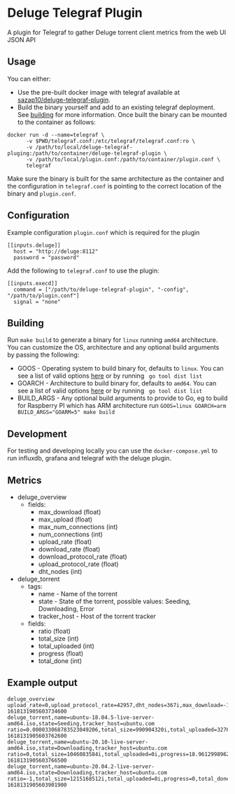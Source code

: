 # Deluge Telegraf Plugin
A plugin for Telegraf to gather Deluge torrent client metrics from the web UI JSON API

## Usage
You can either:
* Use the pre-built docker image with telegraf available at [sazap10/deluge-telegraf-plugin](https://hub.docker.com/r/sazap10/deluge-telegraf-plugin). 
* Build the binary yourself and add to an existing telegraf deployment. See [building](#Building) for more information. Once built the binary can be mounted to the container as follows:
```
docker run -d --name=telegraf \
      -v $PWD/telegraf.conf:/etc/telegraf/telegraf.conf:ro \
      -v /path/to/local/deluge-telegraf-pluging:/path/to/container/deluge-telegraf-plugin \
      -v /path/to/local/plugin.conf:/path/to/container/plugin.conf \
      telegraf
```
Make sure the binary is built for the same architecture as the container and the configuration in `telegraf.conf` is pointing to the correct location of the binary and `plugin.conf`.

## Configuration
Example configuration `plugin.conf` which is required for the plugin
```
[[inputs.deluge]]
  host = "http://deluge:8112"
  password = "password"
```

Add the following to `telegraf.conf` to use the plugin:
```
[[inputs.execd]]
  command = ["/path/to/deluge-telegraf-plugin", "-config", "/path/to/plugin.conf"]
  signal = "none"
```

## Building
Run `make build` to generate a binary for `linux` running `amd64` architecture. You can customize the OS, architecture and any optional build arguments by passing the following:
* GOOS - Operating system to build binary for, defaults to `linux`. You can see a list of valid options [here](https://golang.org/doc/install/source#environment) or by running ` go tool dist list` 
* GOARCH - Architecture to build binary for, defaults to `amd64`. You can see a list of valid options [here](https://golang.org/doc/install/source#environment) or by running ` go tool dist list` 
* BUILD_ARGS - Any optional build arguments to provide to Go, eg to build for Raspberry PI which has ARM architecture run `GOOS=linux GOARCH=arm BUILD_ARGS="GOARM=5" make build`

## Development
For testing and developing locally you can use the `docker-compose.yml` to run influxdb, grafana and telegraf with the deluge plugin.

## Metrics
* deluge_overview
  * fields:
    * max_download (float)
    * max_upload (float)
    * max_num_connections (int)
    * num_connections (int)
    * upload_rate (float)
    * download_rate (float)
    * download_protocol_rate (float)
    * upload_protocol_rate (float)
    * dht_nodes (int)
* deluge_torrent
  * tags:
    * name - Name of the torrent
    * state - State of the torrent, possible values: Seeding, Downloading, Error
    * tracker_host - Host of the torrent tracker
  * fields:
    * ratio (float)
    * total_size (int)
    * total_uploaded (int)
    * progress (float)
    * total_done (int)

## Example output
```
deluge_overview upload_rate=0,upload_protocol_rate=42957,dht_nodes=367i,max_download=-1,num_connections=122i,download_rate=8183367,download_protocol_rate=9373.5,max_upload=-1,max_num_connections=200i 1618131905603734600
deluge_torrent,name=ubuntu-18.04.5-live-server-amd64.iso,state=Seeding,tracker_host=ubuntu.com ratio=0.000033068783523049206,total_size=990904320i,total_uploaded=32768i,progress=100,total_done=990904320i 1618131905603762600
deluge_torrent,name=ubuntu-20.10-live-server-amd64.iso,state=Downloading,tracker_host=ubuntu.com ratio=0,total_size=1046083584i,total_uploaded=0i,progress=18.961299896240234,total_done=198351911i 1618131905603766500
deluge_torrent,name=ubuntu-20.04.2-live-server-amd64.iso,state=Downloading,tracker_host=ubuntu.com ratio=-1,total_size=1215168512i,total_uploaded=0i,progress=0,total_done=0i 1618131905603901900
```